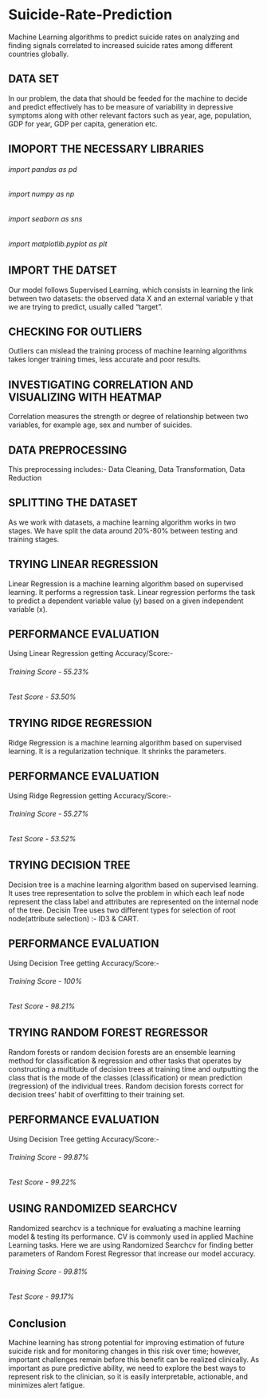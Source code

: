 # Suicide-Rate-Prediction
 Machine Learning algorithms to predict suicide rates on analyzing and finding signals correlated to increased suicide rates among different countries globally.
## DATA SET
In our problem, the data that should be feeded for the machine to decide and predict effectively has to be measure of variability in depressive symptoms along with other relevant factors such as year, age, population, GDP for year, GDP per capita, generation etc.
## IMOPORT THE NECESSARY LIBRARIES
###### import pandas as pd
###### import numpy as np
###### import seaborn as sns 
###### import matplotlib.pyplot as plt
## IMPORT THE DATSET
Our model follows Supervised Learning, which consists in learning the link between two datasets: the observed data X and an external variable y that we are trying to predict, usually called “target”.
## CHECKING FOR OUTLIERS
Outliers can mislead the training process of machine learning algorithms takes longer training times, less accurate and poor results.
## INVESTIGATING CORRELATION AND VISUALIZING WITH HEATMAP
Correlation measures the strength or degree of relationship between two variables, for example age, sex and number of suicides.
## DATA PREPROCESSING
This preprocessing includes:-
Data Cleaning, Data Transformation, Data Reduction
## SPLITTING THE DATASET
As we work with datasets, a machine learning algorithm works in two stages. We have split the data around 20%-80% between testing and training stages.
## TRYING LINEAR REGRESSION
Linear Regression is a machine learning algorithm based on supervised learning. It performs a regression task. Linear regression performs the task to predict a dependent variable value (y) based on a given independent variable (x).
## PERFORMANCE EVALUATION
Using Linear Regression getting Accuracy/Score:-
###### Training Score - 55.23% 
###### Test Score - 53.50%
## TRYING RIDGE REGRESSION
Ridge Regression is a machine learning algorithm based on supervised learning. It is a regularization technique. It shrinks the parameters.
## PERFORMANCE EVALUATION
Using Ridge Regression getting Accuracy/Score:-
###### Training Score - 55.27% 
###### Test Score - 53.52%
## TRYING DECISION TREE
Decision tree is a machine learning algorithm based on supervised learning. It uses tree representation to solve the problem in which each leaf node represent the class label and attributes are represented on the internal node of the tree. Decisin Tree uses two different types for selection of root node(attribute selection) :- ID3 & CART.
## PERFORMANCE EVALUATION
Using Decision Tree getting Accuracy/Score:-
###### Training Score - 100% 
###### Test Score - 98.21%
## TRYING RANDOM FOREST REGRESSOR
Random forests or random decision forests are an ensemble learning method for classification & regression and other tasks that operates by constructing a multitude of decision trees at training time and outputting the class that is the mode of the classes (classification) or mean prediction (regression) of the individual trees. Random decision forests correct for decision trees’ habit of overfitting to their training set.
## PERFORMANCE EVALUATION
Using Decision Tree getting Accuracy/Score:-
###### Training Score - 99.87% 
###### Test Score - 99.22%
## USING RANDOMIZED SEARCHCV
Randomized searchcv is a technique for evaluating a machine learning model & testing its performance. CV is commonly used in applied Machine Learning tasks. Here we are using Randomized Searchcv for finding better parameters of Random Forest Regressor that increase our model accuracy.
###### Training Score - 99.81% 
###### Test Score - 99.17%
## Conclusion
Machine learning has strong potential for improving estimation of future suicide risk and for monitoring changes in this risk over time; however, important challenges remain before this benefit can be realized clinically. As important as pure predictive ability, we need to explore the best ways to represent risk to the clinician, so it is easily interpretable, actionable, and minimizes alert fatigue.
